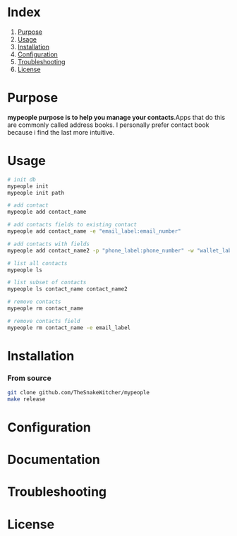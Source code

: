 # Index

1. [Purpose](#Purpose)
2. [Usage](#Usage)
3. [Installation](#Installation)
4. [Configuration](#Configuration)
5. [Troubleshooting](#Troubleshooting)
6. [License](#License)

# Purpose

**mypeople purpose is to help you manage your contacts**.Apps that do
this are commonly called address books. I personally
prefer contact book because i find the last more intuitive.

# Usage

```sh
# init db
mypeople init   
mypeople init path   
```

```sh
# add contact
mypeople add contact_name

# add contacts fields to existing contact
mypeople add contact_name -e "email_label:email_number"

# add contacts with fields
mypeople add contact_name2 -p "phone_label:phone_number" -w "wallet_label:wallet_address"
```

```sh
# list all contacts
mypeople ls

# list subset of contacts 
mypeople ls contact_name contact_name2
```

```sh
# remove contacts
mypeople rm contact_name

# remove contacts field
mypeople rm contact_name -e email_label
```

# Installation 

### From source
```sh
git clone github.com/TheSnakeWitcher/mypeople
make release
```

# Configuration


# Documentation


# Troubleshooting


# License
